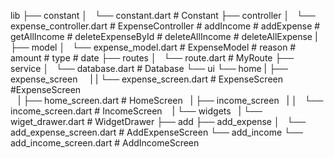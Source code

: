 lib
    ├── constant
    │   └── constant.dart                           # Constant
    ├── controller
    │   └── expense_controller.dart                 # ExpenseController # addIncome # addExpense # getAllIncome # deleteExpenseById # deleteAllIncome # deleteAllExpense
    |
    ├── model
    │   └── expense_model.dart                      # ExpenseModel # reason # amount # type # date
    ├── routes
    │   └── route.dart                              # MyRoute
    ├── service
    │   └── database.dart                           # Database
    └── ui
        └── home
        |  ├── expense_screen
        |  |      └── expense_screen.dart           # ExpenseScreen      #ExpenseScreen           
        |  ├── home_screen.dart                     # HomeScreen
        |  ├── income_screen
        |  │    └── income_screen.dart              # IncomeScreen
        |  └── widgets
        |       └── wiget_drawer.dart               # WidgetDrawer
        ├── add
            ├── add_expense
            │   └── add_expense_screen.dart        # AddExpenseScreen
            └── add_income
                    └── add_income_screen.dart     # AddIncomeScreen
